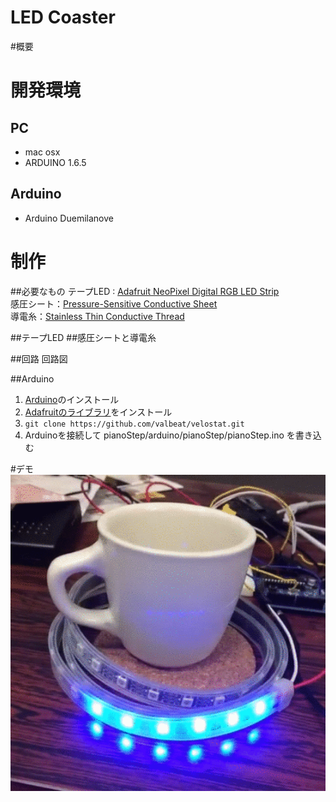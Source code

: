LED Coaster
===
#概要

# 開発環境
## PC
+ mac osx 
+ ARDUINO 1.6.5

## Arduino
+ Arduino Duemilanove

# 制作
##必要なもの
テープLED : [Adafruit NeoPixel Digital RGB LED Strip](http://www.adafruit.com/products/1138)  
感圧シート：[Pressure-Sensitive Conductive Sheet](https://www.adafruit.com/products/1361)  
導電糸：[Stainless Thin Conductive Thread](http://www.adafruit.com/products/640)

##テープLED
##感圧シートと導電糸

##回路
回路図

##Arduino
1. [Arduino](https://www.arduino.cc/en/Main/Software)のインストール  
2. [Adafruitのライブラリ](https://github.com/adafruit/Adafruit_NeoPixel)をインストール  
3. `git clone https://github.com/valbeat/velostat.git`    
4. Arduinoを接続して pianoStep/arduino/pianoStep/pianoStep.ino を書き込む  

#デモ
![movie](movie.gif)